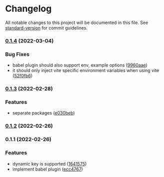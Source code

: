# Changelog

All notable changes to this project will be documented in this file. See [standard-version](https://github.com/conventional-changelog/standard-version) for commit guidelines.

### [0.1.4](https://github.com/iendeavor/import-meta-env/compare/babel0.1.3...babel0.1.4) (2022-03-04)


### Bug Fixes

* babel plugin should also support env, example options ([9960aae](https://github.com/iendeavor/import-meta-env/commit/9960aae34edf5d0d02e56fb286f790b0289a9cbb))
* it should only inject vite specific environment variables when using vite ([52f0fb6](https://github.com/iendeavor/import-meta-env/commit/52f0fb6800c751afcedd7e9270ad1aa9bac6b9e1))

### [0.1.3](https://github.com/iendeavor/import-meta-env/compare/babel0.1.2...babel0.1.3) (2022-02-28)


### Features

* separate packages ([e030beb](https://github.com/iendeavor/import-meta-env/commit/e030beba3217f6d85f82f9a4ad724516fbcb1160))

### [0.1.2](https://github.com/iendeavor/import-meta-env/compare/babel0.1.1...babel0.1.2) (2022-02-26)

### 0.1.1 (2022-02-26)


### Features

* dynamic key is supported ([1641575](https://github.com/iendeavor/import-meta-env/commit/164157536418cbe737048a5166e7f91baffbbcc4))
* implement babel plugin ([ecc4767](https://github.com/iendeavor/import-meta-env/commit/ecc47677b9a8772b01e687ebc91deeae1eaa3a77))
